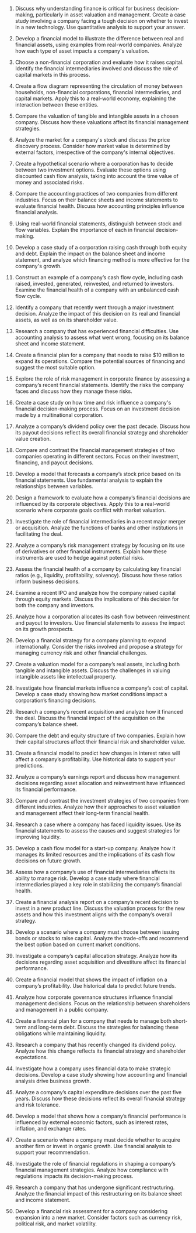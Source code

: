 1. Discuss why understanding finance is critical for business decision-making, particularly in asset valuation and management. Create a case study involving a company facing a tough decision on whether to invest in a new technology. Use quantitative analysis to support your answer.

2. Develop a financial model to illustrate the difference between real and financial assets, using examples from real-world companies. Analyze how each type of asset impacts a company's valuation.

3. Choose a non-financial corporation and evaluate how it raises capital. Identify the financial intermediaries involved and discuss the role of capital markets in this process.

4. Create a flow diagram representing the circulation of money between households, non-financial corporations, financial intermediaries, and capital markets. Apply this to a real-world economy, explaining the interaction between these entities.

5. Compare the valuation of tangible and intangible assets in a chosen company. Discuss how these valuations affect its financial management strategies.

6. Analyze the market for a company's stock and discuss the price discovery process. Consider how market value is determined by external factors, irrespective of the company's internal objectives.

7. Create a hypothetical scenario where a corporation has to decide between two investment options. Evaluate these options using discounted cash flow analysis, taking into account the time value of money and associated risks.

8. Compare the accounting practices of two companies from different industries. Focus on their balance sheets and income statements to evaluate financial health. Discuss how accounting principles influence financial analysis.

9. Using real-world financial statements, distinguish between stock and flow variables. Explain the importance of each in financial decision-making.

10. Develop a case study of a corporation raising cash through both equity and debt. Explain the impact on the balance sheet and income statement, and analyze which financing method is more effective for the company's growth.

11. Construct an example of a company’s cash flow cycle, including cash raised, invested, generated, reinvested, and returned to investors. Examine the financial health of a company with an unbalanced cash flow cycle.

12. Identify a company that recently went through a major investment decision. Analyze the impact of this decision on its real and financial assets, as well as on its shareholder value.

13. Research a company that has experienced financial difficulties. Use accounting analysis to assess what went wrong, focusing on its balance sheet and income statement.

14. Create a financial plan for a company that needs to raise $10 million to expand its operations. Compare the potential sources of financing and suggest the most suitable option.

15. Explore the role of risk management in corporate finance by assessing a company’s recent financial statements. Identify the risks the company faces and discuss how they manage these risks.

16. Create a case study on how time and risk influence a company's financial decision-making process. Focus on an investment decision made by a multinational corporation.

17. Analyze a company’s dividend policy over the past decade. Discuss how its payout decisions reflect its overall financial strategy and shareholder value creation.

18. Compare and contrast the financial management strategies of two companies operating in different sectors. Focus on their investment, financing, and payout decisions.

19. Develop a model that forecasts a company’s stock price based on its financial statements. Use fundamental analysis to explain the relationships between variables.

20. Design a framework to evaluate how a company’s financial decisions are influenced by its corporate objectives. Apply this to a real-world scenario where corporate goals conflict with market valuation.

21. Investigate the role of financial intermediaries in a recent major merger or acquisition. Analyze the functions of banks and other institutions in facilitating the deal.

22. Analyze a company’s risk management strategy by focusing on its use of derivatives or other financial instruments. Explain how these instruments are used to hedge against potential risks.

23. Assess the financial health of a company by calculating key financial ratios (e.g., liquidity, profitability, solvency). Discuss how these ratios inform business decisions.

24. Examine a recent IPO and analyze how the company raised capital through equity markets. Discuss the implications of this decision for both the company and investors.

25. Analyze how a corporation allocates its cash flow between reinvestment and payout to investors. Use financial statements to assess the impact on its growth prospects.

26. Develop a financial strategy for a company planning to expand internationally. Consider the risks involved and propose a strategy for managing currency risk and other financial challenges.

27. Create a valuation model for a company’s real assets, including both tangible and intangible assets. Discuss the challenges in valuing intangible assets like intellectual property.

28. Investigate how financial markets influence a company’s cost of capital. Develop a case study showing how market conditions impact a corporation’s financing decisions.

29. Research a company’s recent acquisition and analyze how it financed the deal. Discuss the financial impact of the acquisition on the company’s balance sheet.

30. Compare the debt and equity structure of two companies. Explain how their capital structures affect their financial risk and shareholder value.

31. Create a financial model to predict how changes in interest rates will affect a company’s profitability. Use historical data to support your predictions.

32. Analyze a company’s earnings report and discuss how management decisions regarding asset allocation and reinvestment have influenced its financial performance.

33. Compare and contrast the investment strategies of two companies from different industries. Analyze how their approaches to asset valuation and management affect their long-term financial health.

34. Research a case where a company has faced liquidity issues. Use its financial statements to assess the causes and suggest strategies for improving liquidity.

35. Develop a cash flow model for a start-up company. Analyze how it manages its limited resources and the implications of its cash flow decisions on future growth.

36. Assess how a company’s use of financial intermediaries affects its ability to manage risk. Develop a case study where financial intermediaries played a key role in stabilizing the company’s financial health.

37. Create a financial analysis report on a company’s recent decision to invest in a new product line. Discuss the valuation process for the new assets and how this investment aligns with the company’s overall strategy.

38. Develop a scenario where a company must choose between issuing bonds or stocks to raise capital. Analyze the trade-offs and recommend the best option based on current market conditions.

39. Investigate a company’s capital allocation strategy. Analyze how its decisions regarding asset acquisition and divestiture affect its financial performance.

40. Create a financial model that shows the impact of inflation on a company’s profitability. Use historical data to predict future trends.

41. Analyze how corporate governance structures influence financial management decisions. Focus on the relationship between shareholders and management in a public company.

42. Create a financial plan for a company that needs to manage both short-term and long-term debt. Discuss the strategies for balancing these obligations while maintaining liquidity.

43. Research a company that has recently changed its dividend policy. Analyze how this change reflects its financial strategy and shareholder expectations.

44. Investigate how a company uses financial data to make strategic decisions. Develop a case study showing how accounting and financial analysis drive business growth.

45. Analyze a company’s capital expenditure decisions over the past five years. Discuss how these decisions reflect its overall financial strategy and risk tolerance.

46. Develop a model that shows how a company’s financial performance is influenced by external economic factors, such as interest rates, inflation, and exchange rates.

47. Create a scenario where a company must decide whether to acquire another firm or invest in organic growth. Use financial analysis to support your recommendation.

48. Investigate the role of financial regulations in shaping a company’s financial management strategies. Analyze how compliance with regulations impacts its decision-making process.

49. Research a company that has undergone significant restructuring. Analyze the financial impact of this restructuring on its balance sheet and income statement.

50. Develop a financial risk assessment for a company considering expansion into a new market. Consider factors such as currency risk, political risk, and market volatility.
